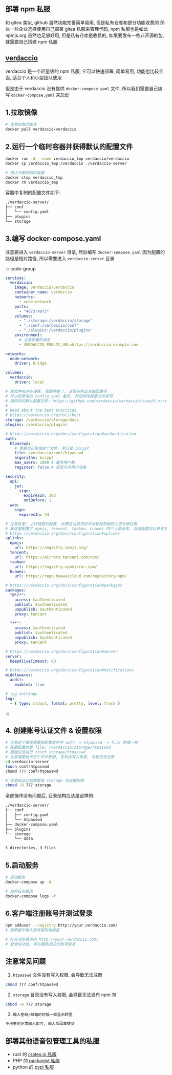 ## 部署 npm 私服

和 gitea 类似, github 虽然功能完善简单易用, 但是私有仓库和部分功能收费的
所以一些企业选择使用自己部署 gitea 私服来管理代码, npm 私服也是如此
npmjs.org 虽然也足够好用, 但是私有仓库是收费的, 如果要发布一些非开源的包, 就需要自己搭建 npm 私服

## [verdaccio](https://verdaccio.org/)

verdaccio 是一个轻量级的 npm 私服, 它可以快速部署, 简单易用, 功能也比较全面, 适合个人和小型团队使用

但是由于 verdaccio 没有提供 `docker-compose.yaml` 文件, 所以我们需要自己编写 `docker-compose.yaml` 来启动

## 1.拉取镜像

```sh
# 注意拉取的版本
docker pull verdaccio/verdaccio
```

## 2.运行一个临时容器并获得默认的配置文件

```sh
docker run -d --name verdaccio_tmp verdaccio/verdaccio
docker cp verdaccio_tmp:/verdaccio ./verdaccio-server

# 停止并删除临时容器
docker stop verdaccio_tmp
docker rm verdaccio_tmp
```

容器中复制的配置文件如下:

```txt
./verdaccio-server/
├── conf
│   └── config.yaml
├── plugins
└── storage
```

## 3.编写 docker-compose.yaml

注意要进入 `verdaccio-server` 目录, 然后编写 `docker-compose.yaml` 因为配置的路径是相对路径, 所以需要进入 `verdaccio-server` 目录

::: code-group

```yaml [verdaccio-server/docker-compose.yaml]
services:
  verdaccio:
    image: verdaccio/verdaccio
    container_name: verdaccio
    networks:
      - node-network
    ports:
      - "4873:4873"
    volumes:
      - "./storage:/verdaccio/storage"
      - "./conf:/verdaccio/conf"
      - "./plugins:/verdaccio/plugins"
    environment:
      # 注意部署的域名
      - VERDACCIO_PUBLIC_URL=https://verdaccio.example.com

networks:
  node-network:
    driver: bridge

volumes:
  verdaccio:
    driver: local
```

```yaml [verdaccio-server/conf/config.yaml]
# 原文件有许多注释, 我删除掉了, 这里只列出关键配置项
# 可以将原来的 config.yaml 备份, 然后修改配置文件即可
# 源码中的默认配置文件: https://github.com/verdaccio/verdaccio/tree/6.x/conf
#
# Read about the best practices
# https://verdaccio.org/docs/best
storage: /verdaccio/storage/data
plugins: /verdaccio/plugins

# https://verdaccio.org/docs/configuration#authentication
auth:
  htpasswd:
    # 需要自己生成这个文件, 默认是 bcrypt
    file: /verdaccio/conf/htpasswd
    algorithm: bcrypt
    max_users: 1000 # 最多用户数
    register: false # 是否允许用户注册

security:
  api:
    jwt:
      sign:
        expiresIn: 30d
        notBefore: 1
  web:
    sign:
      expiresIn: 7d

# 注意这里: 上行链路的配置, 如果在当前项目中没有找到就到上游仓库拉取
# 我这里配置了 npmjs, tencent, taobao, huawei 四个上游仓库, 具体配置可以参考官方文档
# https://verdaccio.org/docs/configuration#uplinks
uplinks:
  npmjs:
    url: https://registry.npmjs.org/
  tencent:
    url: https://mirrors.tencent.com/npm/
  taobao:
    url: https://registry.npmmirror.com/
  huawei:
    url: https://repo.huaweicloud.com/repository/npm/

# https://verdaccio.org/docs/configuration#packages
packages:
  "@*/*":
    access: $authenticated
    publish: $authenticated
    unpublish: $authenticated
    proxy: tencent

  "**":
    access: $authenticated
    publish: $authenticated
    unpublish: $authenticated
    proxy: tencent

# https://verdaccio.org/docs/configuration#server
server:
  keepAliveTimeout: 60

# https://verdaccio.org/docs/configuration#notifications
middlewares:
  audit:
    enabled: true

# log settings
log:
  - { type: stdout, format: pretty, level: trace }
```

:::

## 4. 创建账号认证文件 & 设置权限

```sh
# 注意这个路径需要和配置文件中 auth -> htpasswd -> file 的值一样
# 如果配置的是 file: /verdaccio/storage/htpasswd
# 那就应该执行 touch storage/htpasswd
# 注意需要给予这个文件权限, 否则会写入失败, 导致无法注册
cd verdaccio-server
touch conf/htpasswd
chomd 777 conf/htpasswd

# 注意启动之前需要给 storage 也设置权限
chmod -R 777 storage
```

全部操作没有问题后, 目录结构应该是这样的:

```sh
./verdaccio-server/
├── conf
│   ├── config.yaml
│   └── htpasswd
├── docker-compose.yaml
├── plugins
└── storage
    └── data

5 directories, 3 files
```

## 5.启动服务

```sh
# 启动服务
docker-compose up -d

# 监控日志输出
docker-compose logs -f
```

## 6.客户端注册账号并测试登录

```sh
npm adduser --registry http://your.verdaccio.com/
# 按照提示输入账号密码和邮箱

# 打开浏览器访问 http://your.verdaccio.com/
# 登录成功后, 可以看到自己的账号信息
```

## 注意常见问题

1. `htpasswd` 文件没有写入权限, 会导致无法注册

```sh
chmod 777 conf/htpasswd
```

2. `storage` 目录没有写入权限, 会导致无法发布 npm 包

```sh
chmod -R 777 storage
```

3. `输入密码/邮箱的时候一直显示转圈`

```txt
不用管他正常输入即可, 输入后回车提交
```

## 部署其他语音包管理工具的私服

- rust 的 [crates.io 私服](https://github.com/rust-lang/crates.io)
- PHP 的 [packagist 私服](https://github.com/composer/packagist)
- python 的 [pypi 私服](https://packaging.python.org/en/latest/guides/hosting-your-own-index/#)
